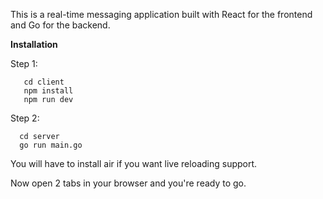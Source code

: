 This is a real-time messaging application built with React for the frontend and Go for the backend. 

**Installation**

Step 1:
```
   cd client
   npm install
   npm run dev
```
Step 2:
```
  cd server
  go run main.go
```
You will have to install air if you want live reloading support.

Now open 2 tabs in your browser and you're ready to go.
